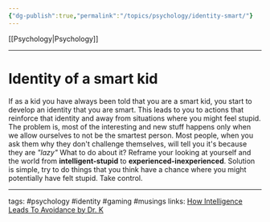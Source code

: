 ```yaml
---
{"dg-publish":true,"permalink":"/topics/psychology/identity-smart/"}
---
```


[[Psychology\|Psychology]]

---

# Identity of a smart kid

If as a kid you have always been told that you are a smart kid, you start to develop an identity that you are smart. This leads to you to actions that reinforce that identity and away from situations where you might feel stupid.
 The problem is, most of the interesting and new stuff happens only when we allow ourselves to not be the smartest person. 
 Most people, when you ask them why they don't challenge themselves, will tell you it's because they are *"lazy"*
 What to do about it?
 Reframe your looking at yourself and the world from **intelligent-stupid** to **experienced-inexperienced**.
 Solution is simple, try to do things that you think have a chance where you might potentially have felt stupid. Take control.
 
---
tags: #psychology #identity #gaming #musings 
links: [How Intelligence Leads To Avoidance by Dr. K](https://www.youtube.com/watch?v=Hq32ZIz1EBE)
